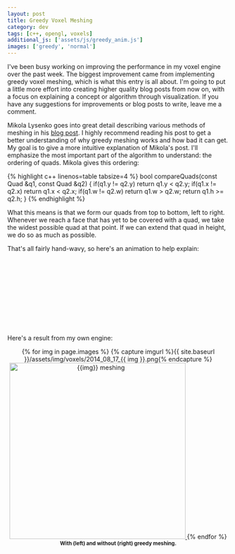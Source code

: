 ```yaml
---
layout: post
title: Greedy Voxel Meshing
category: dev
tags: [c++, opengl, voxels]
additional_js: ['assets/js/greedy_anim.js']
images: ['greedy', 'normal']
---
```


I've been busy working on improving the performance in my voxel engine over the
past week. The biggest improvement came from implementing greedy voxel meshing,
which is what this entry is all about. I'm going to put a little more effort
into creating higher quality blog posts from now on, with a focus on explaining
a concept or algorithm through visualization. If you have any suggestions for
improvements or blog posts to write, leave me a comment.


Mikola Lysenko goes into great detail describing various methods of meshing in
his [blog post](http://0fps.net/2012/06/30/meshing-in-a-minecraft-game/). I
highly recommend reading his post to get a better understanding of why greedy
meshing works and how bad it can get. My goal is to give a more intuitive
explanation of Mikola's post. I'll emphasize the most important part of the
algorithm to understand: the ordering of quads. Mikola gives this ordering:

{% highlight c++ linenos=table tabsize=4 %}
bool compareQuads(const Quad &q1, const Quad &q2) {
  if(q1.y != q2.y) return q1.y < q2.y;
  if(q1.x != q2.x) return q1.x < q2.x;
  if(q1.w != q2.w) return q1.w > q2.w;
  return q1.h >= q2.h;
}
{% endhighlight %}

What this means is that we form our quads from top to bottom, left to right.
Whenever we reach a face that has yet to be covered with a quad, we take the
widest possible quad at that point. If we can extend that quad in height, we
do so as much as possible.

That's all fairly hand-wavy, so here's an animation to help explain:

<p style="text-align: center">
  <style type="text/css" scoped>
    #greedy_anim { stroke-width: 2px; stroke-opacity: 0.8; }
    .grid rect { stroke: none; }
    .faces rect { fill: url(#quad); stroke: black; }
  </style>

  <svg id="greedy_anim" width="802" height="252"
       viewBox="-1 -1 802 252"
       shape-rendering="crispEdges">
    <defs>
      <pattern id="emptyPattern" x="0" y="0" width="10" height="10" patternUnits="userSpaceOnUse">
        <rect x="0" y="0" width="5" height="5" fill="#eeeeee"/>
        <rect x="5" y="5" width="5" height="5" fill="#eeeeee"/>
      </pattern>
      <pattern id="quad" x="0" y="0" width="10" height="10" patternUnits="userSpaceOnUse">
        <line x1="-1" y1="1" x2="1" y2="-1" stroke="black" stroke-opacity="0.25"/>
        <line x1="9" y1="11" x2="11" y2="9" stroke="black" stroke-opacity="0.25"/>
        <line x1="0" y1="10" x2="10" y2="0" stroke="black" stroke-opacity="0.25"/>
      </pattern>
    </defs>
  </svg>
</p>

Here's a result from my own engine:

<p style="text-align: center;">
	{% for img in page.images %}
		{% capture imgurl %}{{ site.baseurl }}/assets/img/voxels/2014_08_17_{{ img }}.png{% endcapture %}
		<a href="{{ imgurl }}">
			<img src="{{ imgurl }}" alt="{{img}} meshing" width="400"/>
		</a>
	{% endfor %}
	<br/>
	<strong><small>With (left) and without (right) greedy meshing.</small></strong>
</p>
